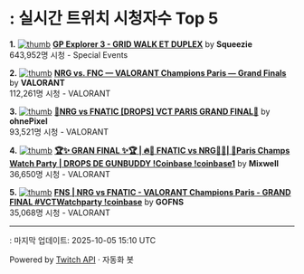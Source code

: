 # : 실시간 트위치 시청자수 Top 5

**1.** [![thumb](https://static-cdn.jtvnw.net/previews-ttv/live_user_squeezie-320x180.jpg)](https://twitch.tv/Squeezie)
**[GP Explorer 3 - GRID WALK ET DUPLEX](https://twitch.tv/Squeezie)** by **Squeezie**<br>643,952명 시청  - Special Events

**2.** [![thumb](https://static-cdn.jtvnw.net/previews-ttv/live_user_valorant-320x180.jpg)](https://twitch.tv/VALORANT)
**[NRG vs. FNC — VALORANT Champions Paris — Grand Finals](https://twitch.tv/VALORANT)** by **VALORANT**<br>112,261명 시청  - VALORANT

**3.** [![thumb](https://static-cdn.jtvnw.net/previews-ttv/live_user_ohnepixel-320x180.jpg)](https://twitch.tv/ohnePixel)
**[🔴NRG vs FNATIC [DROPS] VCT PARIS GRAND FINAL🔴](https://twitch.tv/ohnePixel)** by **ohnePixel**<br>93,521명 시청  - VALORANT

**4.** [![thumb](https://static-cdn.jtvnw.net/previews-ttv/live_user_mixwell-320x180.jpg)](https://twitch.tv/Mixwell)
**[🏆✨ GRAN FINAL ✨🏆 | 🔥🔸 FNATIC vs NRG🔸🔥| 🔺Paris Champs Watch Party | DROPS DE GUNBUDDY !Coinbase !coinbase1](https://twitch.tv/Mixwell)** by **Mixwell**<br>36,650명 시청  - VALORANT

**5.** [![thumb](https://static-cdn.jtvnw.net/previews-ttv/live_user_gofns-320x180.jpg)](https://twitch.tv/GOFNS)
**[FNS | NRG vs FNATIC - VALORANT Champions Paris - GRAND FINAL #VCTWatchparty !coinbase](https://twitch.tv/GOFNS)** by **GOFNS**<br>35,068명 시청  - VALORANT


---
: 마지막 업데이트: 2025-10-05 15:10 UTC

Powered by [Twitch API](https://dev.twitch.tv/docs/api/reference) · 자동화 봇